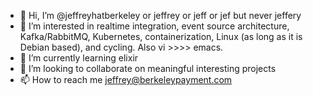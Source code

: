 - 👋 Hi, I’m @jeffreyhatberkeley or jeffrey or jeff or jef but never jeffery
- 👀 I’m interested in realtime integration, event source architecture, Kafka/RabbitMQ, Kubernetes, containerization, Linux (as long as it is Debian based), and cycling. Also vi >>>> emacs.
- 🌱 I’m currently learning elixir
- 💞️ I’m looking to collaborate on meaningful interesting projects
- 📫 How to reach me jeffrey@berkeleypayment.com

<!---
jeffreyhatberkeley/jeffreyhatberkeley is a ✨ special ✨ repository because its `README.md` (this file) appears on your GitHub profile.
You can click the Preview link to take a look at your changes.
--->
